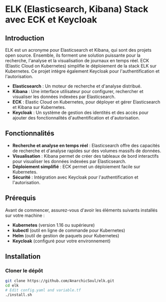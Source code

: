 # ELK (Elasticsearch, Kibana) Stack avec ECK et Keycloak

## Introduction

ELK est un acronyme pour Elasticsearch et Kibana, qui sont des projets open source. Ensemble, ils forment une solution puissante pour la recherche, l'analyse et la visualisation de journaux en temps réel. ECK (Elastic Cloud on Kubernetes) simplifie le déploiement de la stack ELK sur Kubernetes. Ce projet intègre également Keycloak pour l'authentification et l'autorisation.

- **Elasticsearch** : Un moteur de recherche et d'analyse distribué.
- **Kibana** : Une interface utilisateur pour configurer, rechercher et visualiser les données indexées par Elasticsearch.
- **ECK** : Elastic Cloud on Kubernetes, pour déployer et gérer Elasticsearch et Kibana sur Kubernetes.
- **Keycloak** : Un système de gestion des identités et des accès pour ajouter des fonctionnalités d'authentification et d'autorisation.

## Fonctionnalités

- **Recherche et analyse en temps réel** : Elasticsearch offre des capacités de recherche et d'analyse rapides sur des volumes massifs de données.
- **Visualisation** : Kibana permet de créer des tableaux de bord interactifs pour visualiser les données indexées par Elasticsearch.
- **Déploiement simplifié** : ECK permet un déploiement facile sur Kubernetes.
- **Sécurité** : Intégration avec Keycloak pour l'authentification et l'autorisation.

## Prérequis

Avant de commencer, assurez-vous d'avoir les éléments suivants installés sur votre machine :

- **Kubernetes** (version 1.16 ou supérieure)
- **kubectl** (outil en ligne de commande pour Kubernetes)
- **Helm** (outil de gestion de paquets pour Kubernetes)
- **Keycloak** (configuré pour votre environnement)

## Installation

### Cloner le dépôt

```bash
git clone https://github.com/AnarchicSoul/elk.git
cd elk
# Edit config.yaml and variable.tf
./install.sh
